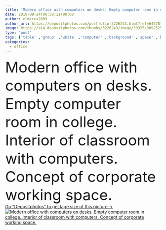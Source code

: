 ```yaml
---
title: 'Modern office with computers on desks. Empty computer room in co'
date: 2019-09-24T06:58:11+00:00
author: elmirex2009
author_url: https://depositphotos.com/portfolio-3226243.html?ref=64678756
image: https://st4.depositphotos.com/thumbs/3226243/image/30925/309252570/api_thumb_450.jpg?forcejpeg=true
type: "post"
tags: ['table' ,'group' ,'white' ,'computer' ,'background' ,'space' ,'business' ,'empty' ,'young' ,'adult' ,'people' ,'man' ,'tech' ,'technology' ,'dark' ,'modern' ,'concept' ,'corporate' ,'office' ,'interior' ,'school' ,'display' ,'keyboard' ,'screen' ,'monitor' ,'desktop' ,'network' ,'development' ,'work' ,'internet' ,'desk' ,'room' ,'learning' ,'education' ,'code' ,'coding' ,'lab' ,'library' ,'college' ,'University' ,'team' ,'worker' ,'training' ,'workplace' ,'class' ,'classroom' ,'programmer' ,'software' ,'developer' ,'startup' ]
categories: 
  - office
---
```

<div aling="center">
            <font size="60"> Modern office with computers on desks. Empty computer room in college. Interior of classroom with computers. Concept of corporate working space.</font>   
</div>
<div>
    <a href='https://st4.depositphotos.com/thumbs/3226243/image/30925/309252570/api_thumb_450.jpg?forcejpeg=true?ref=64678756' target=_blank > Go "Depositphotos" to get lage size of this picture ->
        <img href='https://st4.depositphotos.com/thumbs/3226243/image/30925/309252570/api_thumb_450.jpg?forcejpeg=true?ref=64678756' src='https://st4.depositphotos.com/3226243/30925/i/950/depositphotos_309252570-stock-photo-modern-office-with-computers-on.jpg?forcejpeg=true' alt='Modern office with computers on desks. Empty computer room in college. Interior of classroom with computers. Concept of corporate working space.' >
    </a>
</div>
